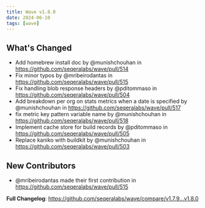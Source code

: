 ```yaml
---
title: Wave v1.8.0
date: 2024-06-10
tags: [wave]
---
```


## What's Changed
* Add homebrew install doc by @munishchouhan in https://github.com/seqeralabs/wave/pull/514
* Fix minor typos by @mribeirodantas in https://github.com/seqeralabs/wave/pull/515
* Fix handling blob response headers by @pditommaso in https://github.com/seqeralabs/wave/pull/504
* Add breakdown per org on stats metrics when a date is specified by @munishchouhan in https://github.com/seqeralabs/wave/pull/517
* fix metric key pattern variable name by @munishchouhan in https://github.com/seqeralabs/wave/pull/518
* Implement cache store for build records by @pditommaso in https://github.com/seqeralabs/wave/pull/505
* Replace kaniko with buildkit by @munishchouhan in https://github.com/seqeralabs/wave/pull/503

## New Contributors
* @mribeirodantas made their first contribution in https://github.com/seqeralabs/wave/pull/515

**Full Changelog**: https://github.com/seqeralabs/wave/compare/v1.7.9...v1.8.0
